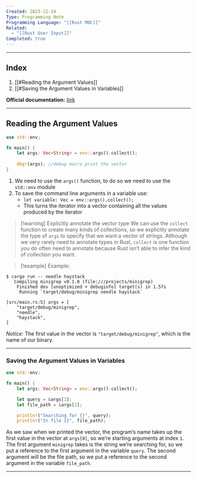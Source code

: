 ```yaml
---
Created: 2023-12-14
Type: Programming Note
Programming Language: "[[Rust MOC]]"
Related:
  - "[[Rust User Input]]"
Completed: true
---
```

---
## Index
1. [[#Reading the Argument Values]]
2. [[#Saving the Argument Values in Variables]]

**Official documentation:** [link](https://doc.rust-lang.org/book/ch12-01-accepting-command-line-arguments.html#accepting-command-line-arguments)

---
## Reading the Argument Values

```rust
use std::env;

fn main() {
    let args: Vec<String> = env::args().collect();
    
    dbg!(args); //debug macro print the vector
}
```

1. We need to use the `args()` function, to do so we need to use the `std::env` module
2. To save the command line arguments in a variable use:
	- `let variable: Vec = env::args().collect();`
	- This turns the iterator into a vector containing all the values produced by the iterator
	
> [!warning] Explicitly annotate the vector type
>We can use the `collect` function to create many kinds of collections, so we explicitly annotate the type of `args` to specify that we want a vector of strings. Although we very rarely need to annotate types in Rust, `collect` is one function you do often need to annotate because Rust isn’t able to infer the kind of collection you want.

>[!example] Example:

``` console
$ cargo run -- needle haystack
   Compiling minigrep v0.1.0 (file:///projects/minigrep)
    Finished dev [unoptimized + debuginfo] target(s) in 1.57s
     Running `target/debug/minigrep needle haystack`

[src/main.rs:5] args = [
    "target/debug/minigrep",
    "needle",
    "haystack",
]
```

*Notice:* The first value in the vector is `"target/debug/minigrep"`, which is the name of our binary.

---
### Saving the Argument Values in Variables

```rust
use std::env;

fn main() {
    let args: Vec<String> = env::args().collect();

    let query = &args[1];
    let file_path = &args[2];

    println!("Searching for {}", query);
    println!("In file {}", file_path);
```

As we saw when we printed the vector, the program’s name takes up the first value in the vector at `args[0]`, so we’re starting arguments at index `1`. The first argument `minigrep` takes is the string we’re searching for, so we put a reference to the first argument in the variable `query`. The second argument will be the file path, so we put a reference to the second argument in the variable `file_path`.

---